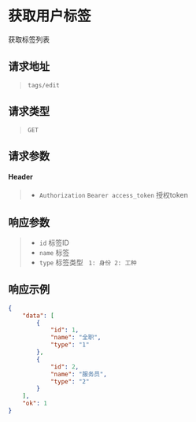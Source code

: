 # 获取用户标签

获取标签列表

## 请求地址

> `tags/edit`

## 请求类型

> `GET`

## 请求参数

#### Header

> - `Authorization` `Bearer access_token` 授权token

## 响应参数

> - `id` 标签ID
> - `name` 标签
> - `type` 标签类型 ` 1: 身份 2: 工种`

## 响应示例

```json
{
    "data": [
        {
            "id": 1,
            "name": "全职",
            "type": "1"
        },
        {
            "id": 2,
            "name": "服务员",
            "type": "2"
        }
    ],
    "ok": 1
}
```